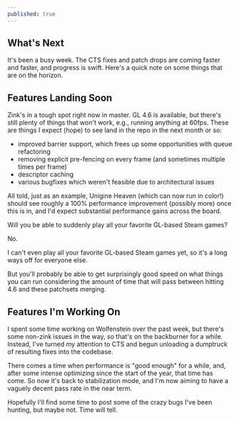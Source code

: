 ```yaml
---
published: true
---
```

## What's Next

It's been a busy week. The CTS fixes and patch drops are coming faster and faster, and progress is swift. Here's a quick note on some things that are on the horizon.

## Features Landing Soon
Zink's in a tough spot right now in master. GL 4.6 is available, but there's still plenty of things that won't work, e.g., running anything at 60fps. These are things I expect (hope) to see land in the repo in the next month or so:
* improved barrier support, which frees up some opportunities with queue refactoring
* removing explicit pre-fencing on every frame (and sometimes multiple times per frame)
* descriptor caching
* various bugfixes which weren't feasible due to architectural issues

All told, just as an example, Unigine Heaven (which can now run in color!) should see roughly a 100% performance improvement (possibly more) once this is in, and I'd expect substantial performance gains across the board.

Will you be able to suddenly play all your favorite GL-based Steam games?

No.

I can't even play all your favorite GL-based Steam games yet, so it's a long ways off for everyone else.

But you'll probably be able to get surprisingly good speed on what things you can run considering the amount of time that will pass between hitting 4.6 and these patchsets merging.

## Features I'm Working On
I spent some time working on Wolfenstein over the past week, but there's some non-zink issues in the way, so that's on the backburner for a while. Instead, I've turned my attention to CTS and begun unloading a dumptruck of resulting fixes into the codebase.

There comes a time when performance is "good enough" for a while, and, after some intense optimizing since the start of the year, that time has come. So now it's back to stabilization mode, and I'm now aiming to have a vaguely decent pass rate in the near term.

Hopefully I'll find some time to post some of the crazy bugs I've been hunting, but maybe not. Time will tell.
